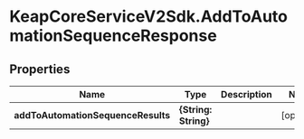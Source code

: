 # KeapCoreServiceV2Sdk.AddToAutomationSequenceResponse

## Properties

Name | Type | Description | Notes
------------ | ------------- | ------------- | -------------
**addToAutomationSequenceResults** | **{String: String}** |  | [optional] 


